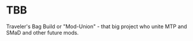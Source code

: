 # TBB
Traveler's Bag Build or "Mod-Union" - that big project who unite MTP and SMaD and other future mods.
